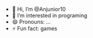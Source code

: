 - 👋 Hi, I’m @Anjunior10
- 👀 I’m interested in programing
- 😄 Pronouns: ...
- ⚡ Fun fact: games

<!---
Anjunior10/Anjunior10 is a ✨ special ✨ repository because its `README.md` (this file) appears on your GitHub profile.
You can click the Preview link to take a look at your changes.
--->
